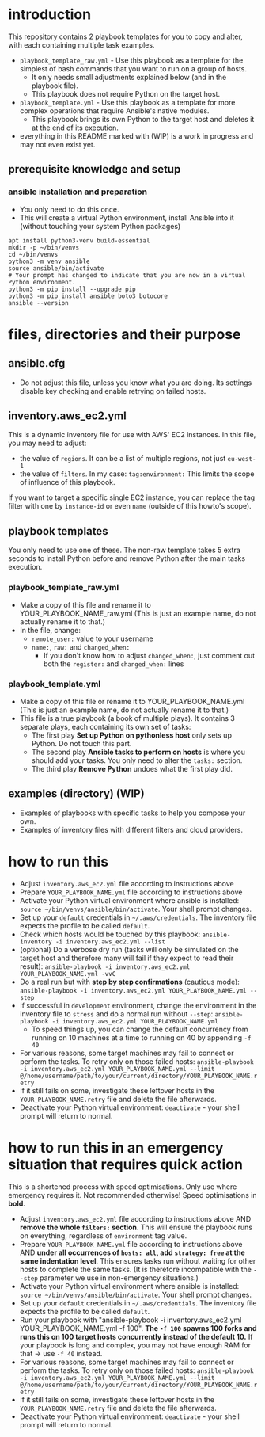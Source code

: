 # introduction

This repository contains 2 playbook templates for you to copy and alter, with each containing multiple task examples. 
* `playbook_template_raw.yml` - Use this playbook as a template for the simplest of bash commands that you want to run on a group of hosts. 
    * It only needs small adjustments explained below (and in the playbook file). 
    * This playbook does not require Python on the target host. 
* `playbook_template.yml` - Use this playbook as a template for more complex operations that require Ansible's native modules.
    * This playbook brings its own Python to the target host and deletes it at the end of its execution.
* everything in this README marked with (WIP) is a work in progress and may not even exist yet. 

## prerequisite knowledge and setup

### ansible installation and preparation

* You only need to do this once.
* This will create a virtual Python environment, install Ansible into it (without touching your system Python packages)

```
apt install python3-venv build-essential
mkdir -p ~/bin/venvs
cd ~/bin/venvs
python3 -m venv ansible
source ansible/bin/activate
# Your prompt has changed to indicate that you are now in a virtual Python environment.
python3 -m pip install --upgrade pip
python3 -m pip install ansible boto3 botocore
ansible --version
```

# files, directories and their purpose

## ansible.cfg

* Do not adjust this file, unless you know what you are doing. Its settings disable key checking and enable retrying on failed hosts.

## inventory.aws_ec2.yml

This is a dynamic inventory file for use with AWS' EC2 instances. In this file, you may need to adjust:

* the value of `regions`. It can be a list of multiple regions, not just `eu-west-1`
* the value of `filters`. In my case: `tag:environment:` This limits the scope of influence of this playbook. 

If you want to target a specific single EC2 instance, you can replace the tag filter with one by `instance-id` or even `name` (outside of this howto's scope). 

## playbook templates

You only need to use one of these. The non-raw template takes 5 extra seconds to install Python before and remove Python after the main tasks execution. 

### playbook_template_raw.yml

* Make a copy of this file and rename it to YOUR_PLAYBOOK_NAME_raw.yml (This is just an example name, do not actually rename it to that.)
* In the file, change:
    * `remote_user:` value to your username
    * `name:`, `raw:` and `changed_when:`
        * If you don't know how to adjust `changed_when:`, just comment out both the `register:` and `changed_when:` lines

### playbook_template.yml

* Make a copy of this file or rename it to YOUR_PLAYBOOK_NAME.yml (This is just an example name, do not actually rename it to that.)
* This file is a true playbook (a book of multiple plays). It contains 3 separate plays, each containing its own set of tasks:
    * The first play **Set up Python on pythonless host** only sets up Python. Do not touch this part. 
    * The second play **Ansible tasks to perform on hosts** is where you should add your tasks. You only need to alter the `tasks:` section. 
    * The third play **Remove Python** undoes what the first play did. 

## examples (directory) (WIP)

* Examples of playbooks with specific tasks to help you compose your own.
* Examples of inventory files with different filters and cloud providers. 

# how to run this

* Adjust `inventory.aws_ec2.yml` file according to instructions above
* Prepare `YOUR_PLAYBOOK_NAME.yml` file according to instructions above 
* Activate your Python virtual environment where ansible is installed: `source ~/bin/venvs/ansible/bin/activate`. Your shell prompt changes. 
* Set up your `default` credentials in `~/.aws/credentials`. The inventory file expects the profile to be called `default`. 
* Check which hosts would be touched by this playbook: `ansible-inventory -i inventory.aws_ec2.yml --list`
* (optional) Do a verbose dry run (tasks will only be simulated on the target host and therefore many will fail if they expect to read their result): `ansible-playbook -i inventory.aws_ec2.yml YOUR_PLAYBOOK_NAME.yml -vvC`
* Do a real run but with **step by step confirmations** (cautious mode): `ansible-playbook -i inventory.aws_ec2.yml YOUR_PLAYBOOK_NAME.yml --step`
* If successful in `development` environment, change the environment in the inventory file to `stress` and do a normal run without `--step`: `ansible-playbook -i inventory.aws_ec2.yml YOUR_PLAYBOOK_NAME.yml`
    * To speed things up, you can change the default concurrency from running on 10 machines at a time to running on 40 by appending `-f 40`
* For various reasons, some target machines may fail to connect or perform the tasks. To retry only on those failed hosts: `ansible-playbook -i inventory.aws_ec2.yml YOUR_PLAYBOOK_NAME.yml --limit @/home/username/path/to/your/current/directory/YOUR_PLAYBOOK_NAME.retry`
* If it still fails on some, investigate these leftover hosts in the `YOUR_PLAYBOOK_NAME.retry` file and delete the file afterwards. 
* Deactivate your Python virtual environment: `deactivate` - your shell prompt will return to normal. 

# how to run this in an emergency situation that requires quick action

This is a shortened process with speed optimisations. Only use where emergency requires it. Not recommended otherwise! Speed optimisations in **bold**.

* Adjust `inventory.aws_ec2.yml` file according to instructions above AND **remove the whole `filters:` section**. This will ensure the playbook runs on everything, regardless of `environment` tag value. 
* Prepare `YOUR_PLAYBOOK_NAME.yml` file according to instructions above AND **under all occurrences of `hosts: all`, add `strategy: free` at the same indentation level**. This ensures tasks run without waiting for other hosts to complete the same tasks. (It is therefore incompatible with the `--step` parameter we use in non-emergency situations.)
* Activate your Python virtual environment where ansible is installed: `source ~/bin/venvs/ansible/bin/activate`. Your shell prompt changes. 
* Set up your `default` credentials in `~/.aws/credentials`. The inventory file expects the profile to be called `default`. 
* Run your playbook with "ansible-playbook -i inventory.aws_ec2.yml YOUR_PLAYBOOK_NAME.yml -f 100". **The `-f 100` spawns 100 forks and runs this on 100 target hosts concurrently instead of the default 10.** If your playbook is long and complex, you may not have enough RAM for that -> use `-f 40` instead. 
* For various reasons, some target machines may fail to connect or perform the tasks. To retry only on those failed hosts: `ansible-playbook -i inventory.aws_ec2.yml YOUR_PLAYBOOK_NAME.yml --limit @/home/username/path/to/your/current/directory/YOUR_PLAYBOOK_NAME.retry`
* If it still fails on some, investigate these leftover hosts in the `YOUR_PLAYBOOK_NAME.retry` file and delete the file afterwards. 
* Deactivate your Python virtual environment: `deactivate` - your shell prompt will return to normal. 


